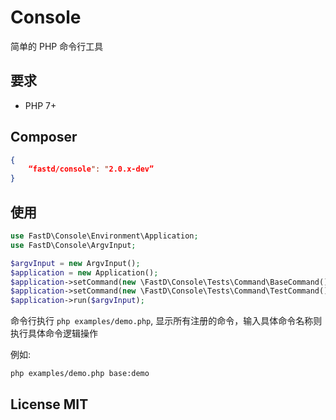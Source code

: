 # Console

简单的 PHP 命令行工具

## 要求

* PHP 7+

## Composer

```json
{
    “fastd/console": "2.0.x-dev”
}
```

## 使用

```php
use FastD\Console\Environment\Application;
use FastD\Console\ArgvInput;

$argvInput = new ArgvInput();
$application = new Application();
$application->setCommand(new \FastD\Console\Tests\Command\BaseCommand());
$application->setCommand(new \FastD\Console\Tests\Command\TestCommand());
$application->run($argvInput);
```

命令行执行 `php examples/demo.php`, 显示所有注册的命令，输入具体命令名称则执行具体命令逻辑操作

例如:

`php examples/demo.php base:demo`

## License MIT

